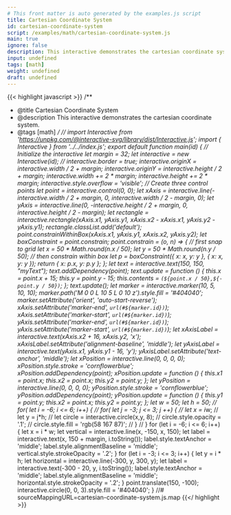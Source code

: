 ```yaml
---
# This front matter is auto generated by the examples.js script
title: Cartesian Coordinate System
id: cartesian-coordinate-system
script: /examples/math/cartesian-coordinate-system.js
main: true
ignore: false
description: This interactive demonstrates the cartesian coordinate system.
input: undefined
tags: [math]
weight: undefined
draft: undefined
---
```


{{< highlight javascript >}}
/**
* @title Cartesian Coordinate System
* @description This interactive demonstrates the cartesian coordinate system.
* @tags [math]
*/
// import Interactive from 'https://unpkg.com/@interactive-svg/library/dist/Interactive.js';
import { Interactive } from '../../index.js';
export default function main(id) {
    // Initialize the interactive
    let margin = 32;
    let interactive = new Interactive(id);
    // interactive.border = true;
    interactive.originX = interactive.width / 2 + margin;
    interactive.originY = interactive.height / 2 + margin;
    interactive.width += 2 * margin;
    interactive.height += 2 * margin;
    interactive.style.overflow = 'visible';
    // Create three control points
    let point = interactive.control(0, 0);
    let xAxis = interactive.line(-interactive.width / 2 + margin, 0, interactive.width / 2 - margin, 0);
    let yAxis = interactive.line(0, -interactive.height / 2 + margin, 0, interactive.height / 2 - margin);
    let rectangle = interactive.rectangle(xAxis.x1, yAxis.y1, xAxis.x2 - xAxis.x1, yAxis.y2 - yAxis.y1);
    rectangle.classList.add('default');
    point.constrainWithinBox(xAxis.x1, yAxis.y1, xAxis.x2, yAxis.y2);
    let boxConstraint = point.constrain;
    point.constrain = (o, n) => {
        // first snap to grid
        let x = 50 * Math.round(n.x / 50);
        let y = 50 * Math.round(n.y / 50);
        // then constrain within box
        let p = boxConstraint({ x: x, y: y }, { x: x, y: y });
        return { x: p.x, y: p.y };
    };
    let text = interactive.text(150, 150, "myText");
    text.addDependency(point);
    text.update = function () {
        this.x = point.x + 15;
        this.y = point.y - 15;
        this.contents = `(${point.x / 50},${-point.y / 50})`;
    };
    text.update();
    let marker = interactive.marker(10, 5, 10, 10);
    marker.path('M 0 0 L 10 5 L 0 10 z').style.fill = '#404040';
    marker.setAttribute('orient', 'auto-start-reverse');
    xAxis.setAttribute('marker-end', `url(#${marker.id})`);
    xAxis.setAttribute('marker-start', `url(#${marker.id})`);
    yAxis.setAttribute('marker-end', `url(#${marker.id})`);
    yAxis.setAttribute('marker-start', `url(#${marker.id})`);
    let xAxisLabel = interactive.text(xAxis.x2 + 16, xAxis.y2, 'x');
    xAxisLabel.setAttribute('alignment-baseline', 'middle');
    let yAxisLabel = interactive.text(yAxis.x1, yAxis.y1 - 16, 'y');
    yAxisLabel.setAttribute('text-anchor', 'middle');
    let xPosition = interactive.line(0, 0, 0, 0);
    xPosition.style.stroke = 'cornflowerblue';
    xPosition.addDependency(point);
    xPosition.update = function () {
        this.x1 = point.x;
        this.x2 = point.x;
        this.y2 = point.y;
    };
    let yPosition = interactive.line(0, 0, 0, 0);
    yPosition.style.stroke = 'cornflowerblue';
    yPosition.addDependency(point);
    yPosition.update = function () {
        this.y1 = point.y;
        this.x2 = point.x;
        this.y2 = point.y;
    };
    let w = 50;
    let h = 50;
    // for( let i = -6; i <= 6; i++) {
    //   for( let j = -3; j <= 3; j ++) {
    //     let x = i*w;
    //     let y = j*h;
    //     let circle = interactive.circle(x,y, 8);
    //     circle.style.opacity = '.1';
    //     circle.style.fill = 'rgb(58	167	87)';
    //   }
    // }
    for (let i = -6; i <= 6; i++) {
        let x = i * w;
        let vertical = interactive.line(x, -150, x, 150);
        let label = interactive.text(x, 150 + margin, i.toString());
        label.style.textAnchor = 'middle';
        label.style.alignmentBaseline = 'middle';
        vertical.style.strokeOpacity = '.2';
    }
    for (let i = -3; i <= 3; i++) {
        let y = i * h;
        let horizontal = interactive.line(-300, y, 300, y);
        let label = interactive.text(-300 - 20, y, i.toString());
        label.style.textAnchor = 'middle';
        label.style.alignmentBaseline = 'middle';
        horizontal.style.strokeOpacity = '.2';
    }
    point.translate(150, -100);
    interactive.circle(0, 0, 3).style.fill = '#404040';
}
//# sourceMappingURL=cartesian-coordinate-system.js.map
{{</ highlight >}}

